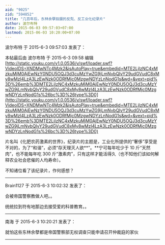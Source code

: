 ```yaml
---
aid: "9025"
zid: "594852"
title: "几百年后，东林余孽拍摄的反髡、反工业化纪录片"
author: 波尔布特
date: 2015-06-03 09:57:03+07:00
lastmod: 2015-06-03 10:20:00+07:00
---
```


波尔布特 于 2015-6-3 09:57:03 发表了：

本帖最后由 波尔布特 于 2015-6-3 09:58 编辑 [http://static.youku.com/v1.0.0536/v/swf/loader.swf?VideoIDS=XNDMwNTc4Mzk2&isAutoPlay=true&embedid=MTE2LjIzNC4xMzkuMjM0AjEwNzY0NDU5OQJ3d3cuMzYwZG9jLmNvbQIvY29udGVudC8xMy8wMzI4LzA3LzEwNzk0ODRfMjc0MzgwNDYzLnNodG1s&wd=&vext=pid%3D%26emb%3DMTE2LjIzNC4xMzkuMjM0AjEwNzY0NDU5OQJ3d3cuMzYwZG9jLmNvbQIvY29udGVudC8xMy8wMzI4LzA3LzEwNzk0ODRfMjc0MzgwNDYzLnNodG1s%26bc%3D%26type%3D0](http://static.youku.com/v1.0.0536/v/swf/loader.swf?VideoIDS=XNDMwNTc4Mzk2&isAutoPlay=true&embedid=MTE2LjIzNC4xMzkuMjM0AjEwNzY0NDU5OQJ3d3cuMzYwZG9jLmNvbQIvY29udGVudC8xMy8wMzI4LzA3LzEwNzk0ODRfMjc0MzgwNDYzLnNodG1s&wd=&vext=pid%3D%26emb%3DMTE2LjIzNC4xMzkuMjM0AjEwNzY0NDU5OQJ3d3cuMzYwZG9jLmNvbQIvY29udGVudC8xMy8wMzI4LzA3LzEwNzk0ODRfMjc0MzgwNDYzLnNodG1s%26bc%3D%26type%3D0)

片名叫《化肥农药激素的世界》，纪录片的主题是，工业化所提供的“奢侈”享受是不对的，为了“和谐”，必须“存天理灭人欲**”。**宁可每年吃少于 10 斤“天然肉”，也不能每年吃 300 斤“激素肉”，只有这样才能活得久（也不知他们该如何解释农业社会悲催的人均寿命）。

不知诸位看了该纪录片，作何感想？

---

Brain1127 于 2015-6-3 10:02:32 发表了：

会被帝国警察教做人吧。。

统统拉到符有地那边去接受爱的科普教育。。

---

南海 于 2015-6-3 10:20:21 发表了：

就怕这些东林余孽都是帝国警察部无权调查只能申请召开仲裁庭的家伙

---

